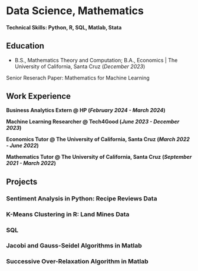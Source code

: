 # Data Science, Mathematics

#### Technical Skills: Python, R, SQL, Matlab, Stata

## Education 			        		
- B.S., Mathematics Theory and Computation; B.A., Economics | The University of California, Santa Cruz (_December 2023_)

Senior Reserach Paper: Mathematics for Machine Learning

## Work Experience
**Business Analytics Extern @ HP (_February 2024 - March 2024_)**

**Machine Learning Researcher @ Tech4Good (_June 2023 - December 2023_)**

**Economics Tutor @ The University of California, Santa Cruz (_March 2022 - June 2022_)**

**Mathematics Tutor @ The University of California, Santa Cruz (_September 2021 - March 2022_)**

## Projects

### Sentiment Analysis in Python: Recipe Reviews Data

### K-Means Clustering in R: Land Mines Data

### SQL

### Jacobi and Gauss-Seidel Algorithms in Matlab

### Successive Over-Relaxation Algorithm in Matlab



<!--- ### [Algorithm for Solving System of Equations with Gaussian Elimination in Matlab](https://github.com/arielseidman/Gaussian-Elimination/blob/main/gauss_e2.m) -->

<!---              ### Algorithm for Row Reduction Using Inverse of Matrix in Matlab -->

